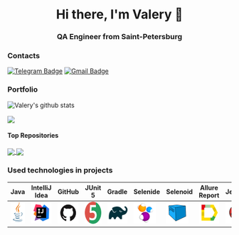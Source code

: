 <!--### Hi there, I'm Valery 👋-->
<h1 align="center">Hi there, I'm Valery 👋</h1>
<h3 align="center">QA Engineer from Saint-Petersburg</h3>

### Contacts
[![Telegram Badge](https://img.shields.io/badge/-@Valery910-blue?style=flat&logo=telegram&logoColor=white&link=https://instagram.com/jenny___ndbn/)](https://instagram.com/jenny___ndbn)
[![Gmail Badge](https://img.shields.io/badge/-val241612-c14438?style=flat&logo=Gmail&logoColor=white&link=mailto:val241612@gmail.com)](mailto:val241612@gmail.com)

### Portfolio
![Valery's github stats](https://github-readme-stats.vercel.app/api?username=ValerkaSolovyev95&show_icons=true&theme=dracula&hide=issues)

<a href="https://github.com/ValerkaSolovyev95/github-readme-stats"><img align="center" src="https://github-readme-stats.vercel.app/api/top-langs/?username=ValerkaSolovyev95&layout=compact&theme=dracula" /></a>

#### Top Repositories

<a href="https://github.com/ValerkaSolovyev95/qa_guru_lesson17_HM">
  <img align="center" src="https://github-readme-stats.vercel.app/api/pin/?username=ValerkaSolovyev95&repo=web-test-tinkoff&theme=dracula" />
</a> <a href="https://github.com/ValerkaSolovyev95/guru_qa_rest_assured">
  <img align="center" src="https://github-readme-stats.vercel.app/api/pin/?username=ValerkaSolovyev95&repo=api-test-reqres.in&theme=dracula" />
</a>

### Used technologies in projects

| Java                                                                                                     | IntelliJ  <br>  Idea                                                                                               | GitHub                                                                                           | JUnit 5                                                                                                          | Gradle                                                                                                     | Selenide                                                                                                         | Selenoid                                                                                                                  | Allure <br> Report                                                                                                         | Jenkins                                                                                                          | Jira                                                                                                                                    | Telegram                                                                                                            |                                                                                            Allure <br> TestOps |
|:---------------------------------------------------------------------------------------------------------|--------------------------------------------------------------------------------------------------------------------|--------------------------------------------------------------------------------------------------|------------------------------------------------------------------------------------------------------------------|------------------------------------------------------------------------------------------------------------|------------------------------------------------------------------------------------------------------------------|---------------------------------------------------------------------------------------------------------------------------|----------------------------------------------------------------------------------------------------------------------------|------------------------------------------------------------------------------------------------------------------|-----------------------------------------------------------------------------------------------------------------------------------------|---------------------------------------------------------------------------------------------------------------------|---------------------------------------------------------------------------------------------------------------:|
| <a href="https://www.java.com/"><img src="images/logo/Java.svg" width="50" height="50"  alt="Java"/></a> | <a href="https://www.jetbrains.com/idea/"><img src="images/logo/Intelij_IDEA.svg" width="50" height="50"  alt="IDEA"/></a> | <a href="https://github.com/"><img src="images/logo/GitHub.png" width="50" height="50"  alt="Github"/></a> | <a href="https://junit.org/junit5/"><img src="images/logo/junit5.png" width="50" height="50"  alt="JUnit 5"/></a> | <a href="https://gradle.org/"><img src="images/logo/Gradle.svg" width="50" height="50"  alt="Gradle"/></a> | <a href="https://selenide.org/"><img src="images/logo/Selenide.svg" width="50" height="50"  alt="Selenide"/></a> | <a href="https://aerokube.com/selenoid/"><img src="images/logo/Selenoid.svg" width="50" height="50"  alt="Selenoid"/></a> | <a href="https://github.com/allure-framework"><img src="images/logo/Allure.svg" width="50" height="50"  alt="Allure"/></a> | <a href="https://www.jenkins.io/"><img src="images/logo/Jenkins.svg" width="50" height="50"  alt="Jenkins"/></a> | <a href="https://www.atlassian.com/software/jira/"><img src="images/logo/Jira.svg" width="50" height="50" alt="Java" title="Java"/></a> | <a href="https://web.telegram.org/"><img src="images\logo\Telegram.svg" width="50" height="50" alt="Telegram"/></a> | <a href="https://qameta.io/"><img src="images\logo\allureTestOps.svg" width="50" height="50" alt="Allure_TO"/></a> |

